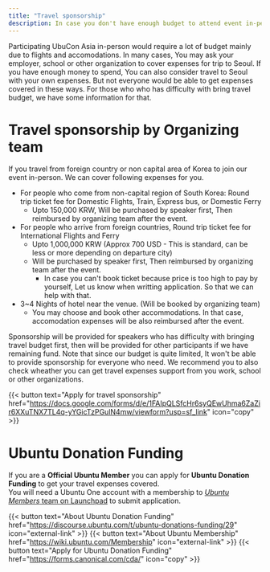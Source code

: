 ```yaml
---
title: "Travel sponsorship"
description: In case you don't have enough budget to attend event in-person
---
```


Participating UbuCon Asia in-person would require a lot of budget mainly due to flights and accomodations.
In many cases, You may ask your employer, school or other organization to cover expenses for trip to Seoul.
If you have enough money to spend, You can also consider travel to Seoul with your own expenses.
But not everyone would be able to get expenses covered in these ways. For those who who has difficulty with bring travel budget, we have some information for that.

# Travel sponsorship by Organizing team
If you travel from foreign country or non capital area of Korea to join our event in-person. We can cover following expenses for you.
- For people who come from non-capital region of South Korea: Round trip ticket fee for Domestic Flights, Train, Express bus, or Domestic Ferry
  - Upto 150,000 KRW, Will be purchased by speaker first, Then reimbursed by organizing team after the event.
- For people who arrive from foreign countries, Round trip ticket fee for International Flights and Ferry
  - Upto 1,000,000 KRW (Approx 700 USD - This is standard, can be less or more depending on departure city)
  - Will be purchased by speaker first, Then reimbursed by organizing team after the event.
    - In case you can't book ticket because price is too high to pay by yourself, Let us know when writting application. So that we can help with that. 
- 3~4 Nights of hotel near the venue. (Will be booked by organizing team)
  - You may choose and book other accommodations. In that case, accomodation expenses will be also reimbursed after the event.

Sponsorship will be provided for speakers who has difficulty with bringing travel budget first, then will be provided for other participants if we have remaining fund. 
Note that since our budget is quite limited, It won't be able to provide sponsorship for everyone who need. We recommend you to also check wheather you can get travel expenses support from you work, school or other organizations.

{{< button text="Apply for travel sponsorship" href="https://docs.google.com/forms/d/e/1FAIpQLSfcHr6syQEwUhma6ZaZir6XXuTNX7TL4q-yYGicTzPGulN4mw/viewform?usp=sf_link" icon="copy" >}}

# Ubuntu Donation Funding
If you are a **Official Ubuntu Member** you can apply for **Ubuntu Donation Funding** to get your travel expenses covered.   
You will need a Ubuntu One account with a membership to [*Ubuntu Members* team on Launchpad](https://launchpad.net/~ubuntumembers) to submit application.

{{< button text="About Ubuntu Donation Funding" href="https://discourse.ubuntu.com/t/ubuntu-donations-funding/29" icon="external-link" >}}
{{< button text="About Ubuntu Membership" href="https://wiki.ubuntu.com/Membership" icon="external-link" >}}
{{< button text="Apply for Ubuntu Donation Funding" href="https://forms.canonical.com/cda/" icon="copy" >}}